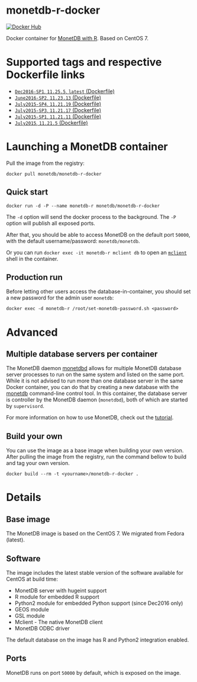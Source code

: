 monetdb-r-docker
===========================
[![Docker Hub](https://img.shields.io/badge/docker-ready-blue.svg)](https://hub.docker.com/r/monetdb/monetdb-r-docker/)

Docker container for [MonetDB with R](https://www.monetdb.org/content/embedded-r-monetdb). Based on CentOS 7.

# Supported tags and respective Dockerfile links
* [`Dec2016-SP1`, `11.25.5`, `latest` (Dockerfile)](https://github.com/MonetDB/monetdb-r-docker/blob/dec2016-sp1/Dockerfile)
* [`June2016-SP2`, `11.23.13` (Dockerfile)](https://github.com/MonetDB/monetdb-r-docker/blob/june2016-sp2/Dockerfile)
* [`July2015-SP4`, `11.21.19` (Dockerfile)](https://github.com/MonetDB/monetdb-r-docker/blob/11.21.19/Dockerfile)
* [`July2015-SP3`, `11.21.17` (Dockerfile)](https://github.com/MonetDB/monetdb-r-docker/blob/11.21.17/Dockerfile)
* [`July2015-SP1`, `11.21.11` (Dockerfile)](https://github.com/MonetDB/monetdb-r-docker/blob/11.21.11/Dockerfile)
* [`July2015`, `11.21.5` (Dockerfile)](https://github.com/MonetDB/monetdb-r-docker/blob/11.21.5/Dockerfile)

# Launching a MonetDB container
Pull the image from the registry:

```
docker pull monetdb/monetdb-r-docker
```

## Quick start
```
docker run -d -P --name monetdb-r monetdb/monetdb-r-docker
```
The `-d` option will send the docker process to the background. The `-P` option will publish all exposed ports.

After that, you should be able to access MonetDB on the default port `50000`, with the default username/password: `monetdb/monetdb`.

Or you can run `docker exec -it monetdb-r mclient db` to open an [`mclient`](https://www.monetdb.org/Documentation/mclient-man-page) shell in the container.

## Production run
Before letting other users access the database-in-container, you should set a new password for the admin user `monetdb`:

```
docker exec -d monetdb-r /root/set-monetdb-password.sh <password>
```

# Advanced
## Multiple database servers per container
The MonetDB daemon [monetdbd](https://www.monetdb.org/Documentation/monetdbd-man-page) allows for multiple MonetDB database server processes to run on the same system and listed on the same port. While it is not advised to run more than one database server in the same Docker container, you can do that by creating a new database with the [monetdb](https://www.monetdb.org/Documentation/monetdb-man-page) command-line control tool. In this container, the database server is controller by the MonetDB daemon (`monetdbd`), both of which are started by `supervisord`.

For more information on how to use MonetDB, check out the [tutorial](https://www.monetdb.org/Documentation/UserGuide/Tutorial).

## Build your own
You can use the image as a base image when building your own version.
After pulling the image from the registry, run the command bellow to build and tag your own version.

```
docker build --rm -t <yourname>/monetdb-r-docker .
```

# Details
## Base image
The MonetDB image is based on the CentOS 7. We migrated from Fedora (latest).
## Software
The image includes the latest stable version of the software available for CentOS at build time:
* MonetDB server with hugeint support
* R module for embedded R support
* Python2 module for embedded Python support (since Dec2016 only)
* GEOS module
* GSL module
* Mclient - The native MonetDB client
* MonetDB ODBC driver

The default database on the image has R and Python2 integration enabled.

## Ports
MonetDB runs on port `50000` by default, which is exposed on the image.
